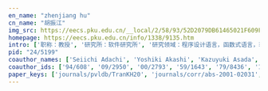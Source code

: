 ```yaml
---
en_name: "zhenjiang hu"
cn_name: "胡振江"
img_src: https://eecs.pku.edu.cn/__local/2/58/93/52D2079DB61465021F609F0410B_4FA92A9A_273E.jpg
homepage: https://eecs.pku.edu.cn/info/1338/9135.htm
intro: ['职称：教授', '研究所：软件研究所', '研究领域：程序设计语言，函数式语言，软件工程，程序演算', '办公电话：86-10-6275 7974', '电子邮件：zhenjianghu@pku.edu.cn', '个人主页：http://www.sei.pku.edu.cn/~hu']
pid: "24/5199"
coauthor_names: ['Seiichi Adachi', 'Yoshiki Akashi', 'Kazuyuki Asada', 'Yasuhito Asano', 'Ariful Azad', 'Arosha K. Bandara', 'Amel Bennaceur', 'Goetz Botterweck', 'Nick Brown 0002', 'J. Mark Bull', 'Jordi Cabot', 'Radu Calinescu', 'Yang Cao 0011', 'Ludovic A. R. Capelli', 'Manuel M. T. Chakravarty', 'Franck Chauvel', 'Marsha Chechik', 'Meixian Chen', 'Yuting Chen', 'Xiao Cheng', 'Wei-Ngan Chin', 'Kevin Colson', 'Alcino Cunha', 'Krzysztof Czarnecki', 'Olivier Danvy', 'Adrien Duchêne', 'Robin Dupuis', 'Schahram Dustdar', 'Alexander Egyed', 'Kento Emoto', 'Amin Hosseinian Far', 'Sebastian Fischer', 'Nate Foster', 'Louis Gesbert', 'Carlo Ghezzi', 'Jeremy Gibbons', 'Weiguo Gong', 'Liye Guo', 'Makoto Hamana', 'Hideki Hashimoto', 'Yasushi Hayashi', 'Xiao He', 'Soichiro Hidaka', 'Bernhard Hoisl', 'Shinichi Honiden', 'Gang Huang 0001', 'Hoang-Long Huynh', 'Quyet-Thang Huynh', 'Keigo Imai', 'Kazuhiro Inaba', 'Yasunori Ishihara', 'Fuyuki Ishikawa', 'Hideya Iwasaki', 'Jiajun Jiang', 'Zhi Jin', 'Haruhiko Kaiya', 'Kazuhiko Kakehi', 'Hiroyuki Kato', 'Timo Kehrer', 'Siau-Cheng Khoo', 'Hsiang-Shang Ko', 'Jeff Kramer', 'Ralf Lämmel', 'Juan de Lara', 'Trong-Vinh Le', 'Joeffrey Legaux', 'Chong Li', 'Chunmiao Li', 'Guoqiang Li 0001', 'Jun Li', 'Nianyu Li', 'Weihong Li', 'Yixiong Liang', 'Yu Lin', 'Marin Litoiu', 'Dongxi Liu', 'Li Liu', 'Lin Liu', 'Mengyu Liu', 'Yi Liu', 'Yu Liu', 'Roberto Erick Lopez-Herrejon', 'Michele Loreti', 'Frédéric Loulergue', 'Xiangyu Luo', 'Hugues Marchal', 'Patrick Martin', 'Pedro Martins 0001', 'Kazutaka Matsuda', 'Kiminori Matsuzaki', 'Hong Mei', 'Xiaodong Meng', 'Lionel Montrieux', 'Gabriel A. Moreno', 'Akimasa Morihata', 'Kazutaka Morita', 'Shin-Cheng Mu', 'Hausi A. Müller', 'Takuma Murakami', 'John Mylopoulos', 'Keisuke Nakano', 'Laura Nenzi', 'Huu-Duc Nguyen', 'Quyet Nguyen-Van', 'Bashar Nuseibeh', 'Mizuhito Ogawa', 'Makoto Onizuka', 'Yoshiyuki Onoue', 'Hugo Pacheco 0001', 'Yingjun Pan', 'Liliana Pasquale', 'Xin Peng 0001', 'Casper Bach Poulsen', 'Wolfgang Reisig', 'Simon Robillard', 'Mario Rodríguez-Artalejo', 'João Saraiva', 'Yuya Sasaki 0001', 'Isao Sasano', 'Heinz Schmidt', 'Pierre-Yves Schobbens', 'Andy Schürr', 'Toshiyuki Shimizu', 'Hui Song', 'Perdita Stevens', 'Qiang Sun', 'Yanchun Sun', 'Akihiko Takano', 'Masato Takeichi', 'Tetsuo Tamai', 'Jumpei Tanaka', 'Kenji Tei', 'James F. Terwilliger', 'Julien Tesson', 'Massimo Tisi', 'Van-Dang Tran', 'Christos Tsigkanos', 'Kanae Tsushima', 'Le-Duc Tung', 'Naoyasu Ubayashi', 'Sebastián Uchitel', 'Ennio Visconti', 'Janis Voigtländer', 'Bo Wang', 'Chenglong Wang', 'Guiling Wang', 'Lichao Wang', 'Meng Wang 0002', 'Qi Wang', 'Hironori Washizaki', 'Michel Wermelinger', 'Danny Weyns', 'Yingfei Xiong', 'Dana N. Xu', 'Zhixuan Yang', 'Gang Yin', 'Tetsuo Yokoyama', 'Nobuko Yoshida', 'Masatoshi Yoshikawa', 'Nobukazu Yoshioka', 'Yijun Yu', 'Timothy A. K. Zakian', 'Tao Zan', 'Lu Zhang 0023', 'Wei Zhang', 'Wei Zhang 0004', 'Yongzhe Zhang', 'Haiyan Zhao', 'Jianjun Zhao', 'Tianqi Zhao', 'Weize Zhao', 'Hao Zhong', 'Zirun Zhu']
coauthor_ids: ['94/608', '09/2950', '00/2793', '59/1643', '79/8436', '12/360', '48/2068', '60/2897', '123/6117-2', '30/4850', '18/948', '15/2194', '25/7045-11', '224/0577', '21/1656', '79/4228', 'c/MarshaChechik', '117/5484', '21/6510', '73/1713', 'c/WeiNganChin', '183/2598', '65/603', '72/6806', 'd/OlivierDanvy', '222/4632', '183/2654', 'd/SDustdar', '20/5529', '71/2967', '18/9570', '74/3745', '15/3253', '28/5416', 'g/CarloGhezzi', '53/1090', '13/1816', '161/4679', 'h/MakotoHamana', '90/1589', '79/975', '02/2315', '56/1483', '53/6499', '11/2522', '11/539-1', '252/4468', '246/3133', '51/10357', '74/410', '28/2411', '03/2671', '58/4276', '155/6527', '22/3510', '99/386', '89/5636', '67/1744', '24/9748', 'k/SiauChenKhoo', '60/985', 'k/JeffKramer', 'l/RalfLammel', 'l/JuandeLara', '252/4530', '12/6865', '50/3011', '36/9810', 'l/GuoqiangLi1', '116/1011', '223/2606', '62/3262', '79/1649', '74/2577', '55/887', '18/477', '33/4528', '61/2115', '56/9909', '97/4626', '97/2274', '56/497', 'l/MicheleLoreti', 'l/FredericLoulergue', '23/5725', '222/4493', '52/1507', '59/2784-1', '28/6926', '53/1261', '14/2036', '75/8818', '27/8523', '10/4583', '75/229', '16/3875', '05/4442', 'm/HausiAMuller', '97/4625', 'm/JohnMylopoulos', '32/3049', '131/6717', '12/1114', '138/9378', '26/1319', '55/2431', '19/3497', '61/5390', '10/3783', '69/1192', '75/2365', '14/6370-1', '143/2646', 'r/WolfgangReisig', '145/9554', 'r/MRodriguezA', '97/3668', '37/3076-1', '53/5832', '90/2352', '27/3416', 's/AndySchurr', '08/5787', '51/1785', 's/PerditaStevens', '73/2066', '79/1454', '47/4253', '57/5926', '56/4792', '251/5514', '68/3435', '53/1820', '42/3636', '16/5025', '227/2745', '145/4028', '141/3118', '138/9277', '85/2856', '21/1391', '253/6180', 'v/JanisVoigtlander', '72/6811', '94/9817', '29/2245', '74/3477', '93/6765-2', '19/1924', '65/3507', '99/5832', 'w/DannyWeyns', '82/2673', 'x/DanaNXu', '174/0826', '14/3946', '96/6619', '29/3650', 'y/MasatoshiYoshikawa', '12/2475', '74/6710', '176/1226', '16/10445', 'z/LuZhang1', '10/4661', '10/4661-4', '136/1021', '23/2644', '71/6948', '155/1917', '193/4882', '06/5514', '167/4889']
paper_keys: ['journals/pvldb/TranKH20', 'journals/corr/abs-2001-02031', 'journals/pc/CapelliHZBB19', 'journals/corr/abs-1904-10606', 'journals/corr/abs-1910-05971', 'journals/corr/abs-1910-10959', 'journals/corr/abs-1911-05921', 'journals/pacmpl/KoH18', 'journals/corr/abs-1803-06674', 'journals/corr/abs-1809-10357', 'journals/corr/abs-1811-01669', 'journals/ijpp/TungH17', 'journals/ijsse/YuKYHWXF17', 'journals/corr/ZhangKH17', 'journals/chinaf/JinHY16', 'journals/jip/LiTMH16', 'journals/sosym/HidakaTCH16', 'journals/chinaf/FischerHP15', 'journals/chinaf/WangLH15', 'journals/sosym/HuL15', 'journals/jcst/WangXHZZM14', 'journals/pc/LiuEH14', 'journals/fcsc/WangHSZXZM13', 'journals/jfp/VoigtlanderHMW13', 'journals/pvldb/OnizukaKHNH13', 'journals/scp/WangGMH13', 'journals/sosym/XiongSHT13', 'journals/shonan-reports/HonidenHMMY13', 'journals/eceasst/PachecoCH12', 'journals/fac/EmotoFH12', 'journals/jfp/MorihataKHT12', 'journals/jss/SongHCXHSM11', 'journals/ngc/Hu11', 'journals/sigmod/HuSST11', 'journals/dagstuhl-reports/HuSST11', 'journals/sttt/NakanoHT09', 'journals/lisp/HuMT08', 'journals/ijpp/EmotoHKT07', 'journals/pc/MatsuzakiHT06', 'journals/ppl/MatsuzakiHKT05', 'journals/ijpp/IwasakiH04', 'journals/ipl/YokoyamaHT04', 'journals/jflp/HuR03', 'journals/sigplan/OgawaHS03', 'journals/ngc/HuIT99', 'journals/ppl/HuT99', 'journals/csur/TakanoHT98', 'journals/toplas/HuIT97']
---
```

